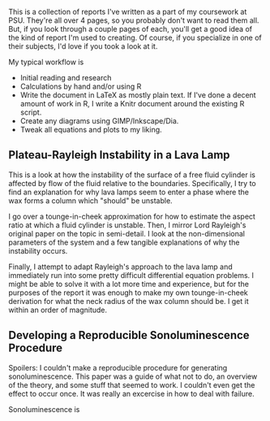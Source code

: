 This is a collection of reports I've written as a part of my coursework at PSU. 
They're all over 4 pages, so you probably don't want to read them all.
But, if you look through a couple pages of each, you'll get a good idea of the kind of report I'm used to creating. 
Of course, if you specialize in one of their subjects, I'd love if you took a look at it. 

My typical workflow is 
* Initial reading and research
* Calculations by hand and/or using R
* Write the document in LaTeX as mostly plain text. If I've done a decent amount of work in R, I write a Knitr document around the existing R script. 
* Create any diagrams using GIMP/Inkscape/Dia.
* Tweak all equations and plots to my liking.

## Plateau-Rayleigh Instability in a Lava Lamp
This is a look at how the instability of the surface of a free fluid cylinder is affected by flow of the fluid relative to the boundaries.
Specifically, I try to find an explanation for why lava lamps seem to enter a phase where the wax forms a column which "should" be unstable.

I go over a tounge-in-cheek approximation for how to estimate the aspect ratio at which a fluid cylinder is unstable. 
Then, I mirror Lord Rayleigh's original paper on the topic in semi-detail.
I look at the non-dimensional parameters of the system and a few tangible explanations of why the instability occurs.

Finally, I attempt to adapt Rayleigh's approach to the lava lamp and immediately run into some pretty difficult differential equation problems. 
I might be able to solve it with a lot more time and experience, but for the purposes of the report it was enough to make my own tounge-in-cheek derivation for what the neck radius of the wax column should be.
I get it within an order of magnitude.

## Developing a Reproducible Sonoluminescence Procedure
Spoilers: I couldn't make a reproducible procedure for generating sonoluminescence.
This paper was a guide of what not to do, an overview of the theory, and some stuff that seemed to work.
I couldn't even get the effect to occur once. It was really an excercise in how to deal with failure.

Sonoluminescence is 
